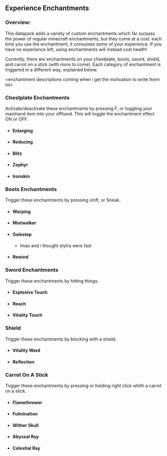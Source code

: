 ## Experience Enchantments

### Overview:

This datapack adds a variety of custom enchantments which far surpass the power of regular minecraft enchantments, but they come at a cost: each time you use the enchantment, it consumes some of your experience. If you have no experience left, using enchantments will instead cost health!

Currently, there are enchantments on your chestplate, boots, sword, shield, and carrot on a stick (with more to come). Each category of enchantment is triggered in a different way, explained below. 

\<enchantment descriptions coming when i get the motivation to write them lol>

### Chestplate Enchantments

Activate/deactivate these enchantments by pressing F, or toggling your mainhand item into your offhand. This will toggle the enchantment effect ON or OFF.

- #### Enlarging

- #### Reducing

- #### Blitz

- #### Zephyr

- #### Ironskin

### Boots Enchantments

Trigger these enchantments by pressing shift, or Sneak. 

- #### Warping

- #### Mistwalker

- #### Galestep
    - lmao and i thought elytra were fast

- #### Rewind

### Sword Enchantments

Trigger these enchantments by hitting things.

- #### Explosive Touch

- #### Reach

- #### Vitality Touch

### Shield

Trigger these enchantments by blocking with a shield.

- #### Vitality Ward

- #### Reflection

### Carrot On A Stick

Trigger these enchantments by pressing or holding right click whith a carrot on a stick.

- #### Flamethrower

- #### Fulmination

- #### Wither Skull

- #### Abyssal Ray

- #### Celestial Ray
